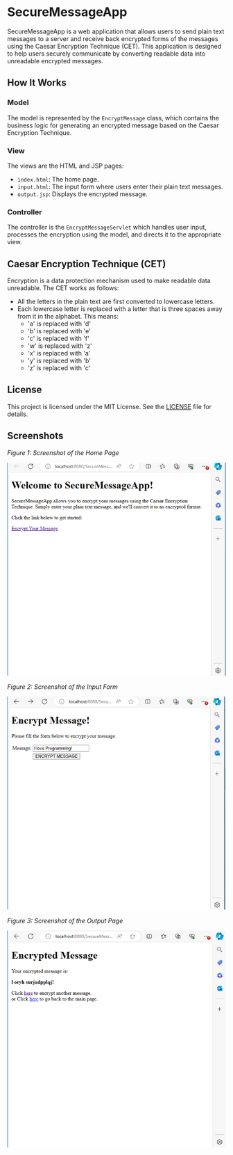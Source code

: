 # SecureMessageApp

SecureMessageApp is a web application that allows users to send plain text messages to a server and receive back encrypted forms of the messages using the Caesar Encryption Technique (CET). This application is designed to help users securely communicate by converting readable data into unreadable encrypted messages.

## How It Works

### Model

The model is represented by the `EncryptMessage` class, which contains the business logic for generating an encrypted message based on the Caesar Encryption Technique.

### View

The views are the HTML and JSP pages:
- `index.html`: The home page.
- `input.html`: The input form where users enter their plain text messages.
- `output.jsp`: Displays the encrypted message.

### Controller

The controller is the `EncryptMessageServlet` which handles user input, processes the encryption using the model, and directs it to the appropriate view.

## Caesar Encryption Technique (CET)

Encryption is a data protection mechanism used to make readable data unreadable. The CET works as follows:
- All the letters in the plain text are first converted to lowercase letters.
- Each lowercase letter is replaced with a letter that is three spaces away from it in the alphabet. This means:
  - 'a' is replaced with 'd'
  - 'b' is replaced with 'e'
  - 'c' is replaced with 'f'
  - 'w' is replaced with 'z'
  - 'x' is replaced with 'a'
  - 'y' is replaced with 'b'
  - 'z' is replaced with 'c'



## License

This project is licensed under the MIT License. See the [LICENSE](LICENSE) file for details.

## Screenshots

*Figure 1: Screenshot of the Home Page*

![Home Page](output/home.png "Home Page")

*Figure 2: Screenshot of the Input Form*

![Input Form](output/input.png "Input Form")

*Figure 3: Screenshot of the Output Page*

![Output Page](output/output.png "Output Page")



